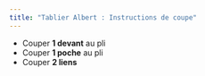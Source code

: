 ```yaml
---
title: "Tablier Albert : Instructions de coupe"
---
```


- Couper **1 devant** au pli
- Couper **1 poche** au pli
- Couper **2 liens**
